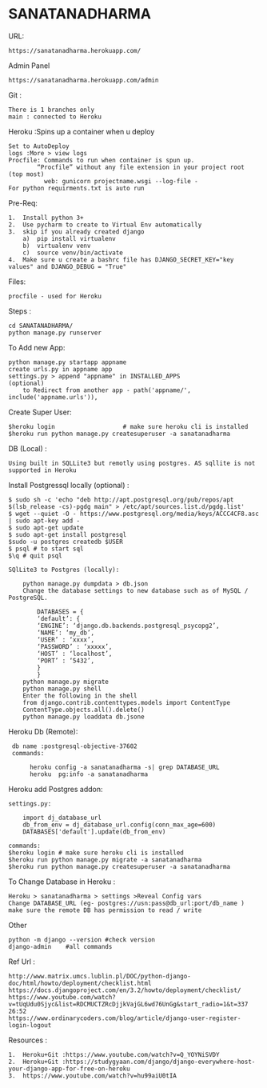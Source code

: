 # SANATANADHARMA

URL:

    https://sanatanadharma.herokuapp.com/

Admin Panel

    https://sanatanadharma.herokuapp.com/admin 

Git :

    There is 1 branches only
    main : connected to Heroku

Heroku :Spins up a container when u deploy

    Set to AutoDeploy
    logs :More > view logs 
    Procfile: Commands to run when container is spun up.
            “Procfile” without any file extension in your project root (top most)
              web: gunicorn projectname.wsgi --log-file -
    For python requirments.txt is auto run
    
    
Pre-Req:


    1.  Install python 3+
    2.  Use pycharm to create to Virtual Env automatically 
    3.  skip if you already created django
        a)  pip install virtualenv
        b)  virtualenv venv
        c)  source venv/bin/activate
    4.  Make sure u create a bashrc file has DJANGO_SECRET_KEY="key values" and DJANGO_DEBUG = "True" 


Files:

    procfile - used for Heroku
    
Steps :

    cd SANATANADHARMA/
    python manage.py runserver

To Add new App:
    
    python manage.py startapp appname
    create urls.py in appname app
    settings.py > append "appname" in INSTALLED_APPS 
    (optional) 
        to Redirect from another app - path('appname/', include('appname.urls')),

Create Super User:

    $heroku login                   # make sure heroku cli is installed
    $heroku run python manage.py createsuperuser -a sanatanadharma

DB (Local) :

    Using built in SQLLite3 but remotly using postgres. AS sqllite is not supported in Heroku

Install Postgressql locally (optional) :

    $ sudo sh -c 'echo "deb http://apt.postgresql.org/pub/repos/apt $(lsb_release -cs)-pgdg main" > /etc/apt/sources.list.d/pgdg.list'
    $ wget --quiet -O - https://www.postgresql.org/media/keys/ACCC4CF8.asc | sudo apt-key add -
    $ sudo apt-get update
    $ sudo apt-get install postgresql
    $sudo -u postgres createdb $USER
    $ psql # to start sql
    $\q # quit psql
    
    SQlLite3 to Postgres (locally):
    
        python manage.py dumpdata > db.json
        Change the database settings to new database such as of MySQL / PostgreSQL.
    
            DATABASES = {
            ‘default’: {
            ‘ENGINE’: ‘django.db.backends.postgresql_psycopg2’,
            ‘NAME’: ‘my_db’,
            ‘USER’ : ‘xxxx’,
            ‘PASSWORD’ : ‘xxxxx’,
            ‘HOST’ : ‘localhost’,
            ‘PORT’ : ‘5432’,
            }
            }
        python manage.py migrate
        python manage.py shell 
        Enter the following in the shell
        from django.contrib.contenttypes.models import ContentType
        ContentType.objects.all().delete()
        python manage.py loaddata db.jsone

Heroku Db (Remote):
    
     db name :postgresql-objective-37602
     commands:

          heroku config -a sanatanadharma -s| grep DATABASE_URL
          heroku  pg:info -a sanatanadharma

Heroku add Postgres addon:

    settings.py:

        import dj_database_url
        db_from_env = dj_database_url.config(conn_max_age=600)
        DATABASES['default'].update(db_from_env)

    commands:
    $heroku login # make sure heroku cli is installed
    $heroku run python manage.py migrate -a sanatanadharma
    $heroku run python manage.py createsuperuser -a sanatanadharma

To Change Database in Heroku :
    
    Heroku > sanatanadharma > settings >Reveal Config vars
    Change DATABASE_URL (eg- postgres://usn:pass@db_url:port/db_name )
    make sure the remote DB has permission to read / write 


Other

    python -m django --version #check version
    django-admin    #all commands 


Ref Url :

    http://www.matrix.umcs.lublin.pl/DOC/python-django-doc/html/howto/deployment/checklist.html
    https://docs.djangoproject.com/en/3.2/howto/deployment/checklist/
    https://www.youtube.com/watch?v=tUqUdu0Sjyc&list=RDCMUCTZRcDjjkVajGL6wd76UnGg&start_radio=1&t=337
    26:52
    https://www.ordinarycoders.com/blog/article/django-user-register-login-logout

Resources :
    
    1.  Heroku+Git :https://www.youtube.com/watch?v=Q_YOYNiSVDY
    2.  Heroku+Git :https://studygyaan.com/django/django-everywhere-host-your-django-app-for-free-on-heroku
    3.  https://www.youtube.com/watch?v=hu99aiU0tIA
